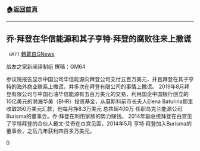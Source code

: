 ###  [:house:返回首頁](https://github.com/ourhimalayas/txt)
---

## 乔·拜登在华信能源和其子亨特·拜登的腐败往来上撒谎
` GM77` [轉載自GNews](https://gnews.org/zh-hans/461585/)

战友之家新闻译制组
撰稿：GM64



参议院报告显示中国公司华信能源向拜登公司支付五百万美元，并且拜登在其子亨特的海外商业联系上撒谎，并多次在拜登有限公司的事情上撒谎。
2019年8月拜登有限公司与中国石油华信能源有五百万美元的交易，利用国企中国银行创立的10亿美元的渤海华美（BHR）投资基金，从莫斯科前市长夫人Elena Baturina那里收取350万美元汇款，他每月挣8.3万美元 总共超400万 任职乌克兰能源公司Burisma的董事会。乔·拜登在利用家族的势力赚钱。
2014年副总统拜登在白宫见了亨特拜登的合伙人戴文·艾奇在白宫见面，2014年5月 亨特·拜登加入Burisma的董事会，之后几年获利四百多万美元。

0

